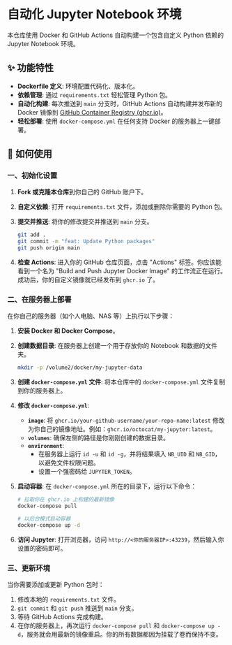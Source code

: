 # 自动化 Jupyter Notebook 环境

本仓库使用 Docker 和 GitHub Actions 自动构建一个包含自定义 Python 依赖的 Jupyter Notebook 环境。

## ✨ 功能特性

-   **Dockerfile 定义**: 环境配置代码化、版本化。
-   **依赖管理**: 通过 `requirements.txt` 轻松管理 Python 包。
-   **自动化构建**: 每次推送到 `main` 分支时，GitHub Actions 自动构建并发布新的 Docker 镜像到 [GitHub Container Registry (ghcr.io)](https://ghcr.io)。
-   **轻松部署**: 使用 `docker-compose.yml` 在任何支持 Docker 的服务器上一键部署。

## 🚀 如何使用

### 一、初始化设置

1.  **Fork 或克隆本仓库**到你自己的 GitHub 账户下。

2.  **自定义依赖**: 打开 `requirements.txt` 文件，添加或删除你需要的 Python 包。

3.  **提交并推送**: 将你的修改提交并推送到 `main` 分支。
    ```bash
    git add .
    git commit -m "feat: Update Python packages"
    git push origin main
    ```

4.  **检查 Actions**: 进入你的 GitHub 仓库页面，点击 "Actions" 标签。你应该能看到一个名为 "Build and Push Jupyter Docker Image" 的工作流正在运行。成功后，你的自定义镜像就已经发布到 `ghcr.io` 了。

### 二、在服务器上部署

在你自己的服务器（如个人电脑、NAS 等）上执行以下步骤：

1.  **安装 Docker 和 Docker Compose**。

2.  **创建数据目录**: 在服务器上创建一个用于存放你的 Notebook 和数据的文件夹。
    ```bash
    mkdir -p /volume2/docker/my-jupyter-data
    ```

3.  **创建 `docker-compose.yml` 文件**: 将本仓库中的 `docker-compose.yml` 文件复制到你的服务器上。

4.  **修改 `docker-compose.yml`**:
    *   **`image`**: 将 `ghcr.io/your-github-username/your-repo-name:latest` 修改为你自己的镜像地址。例如：`ghcr.io/octocat/my-jupyter:latest`。
    *   **`volumes`**: 确保左侧的路径是你刚刚创建的数据目录。
    *   **`environment`**:
        *   在服务器上运行 `id -u` 和 `id -g`，并将结果填入 `NB_UID` 和 `NB_GID`，以避免文件权限问题。
        *   设置一个强密码给 `JUPYTER_TOKEN`。

5.  **启动容器**: 在 `docker-compose.yml` 所在的目录下，运行以下命令：
    ```bash
    # 拉取你在 ghcr.io 上构建的最新镜像
    docker-compose pull

    # 以后台模式启动容器
    docker-compose up -d
    ```

6.  **访问 Jupyter**: 打开浏览器，访问 `http://<你的服务器IP>:43239`，然后输入你设置的密码即可。

### 三、更新环境

当你需要添加或更新 Python 包时：

1.  修改本地的 `requirements.txt` 文件。
2.  `git commit` 和 `git push` 推送到 `main` 分支。
3.  等待 GitHub Actions 完成构建。
4.  在你的服务器上，再次运行 `docker-compose pull` 和 `docker-compose up -d`，服务就会用最新的镜像重启。你的所有数据都因为挂载了卷而保持不变。
